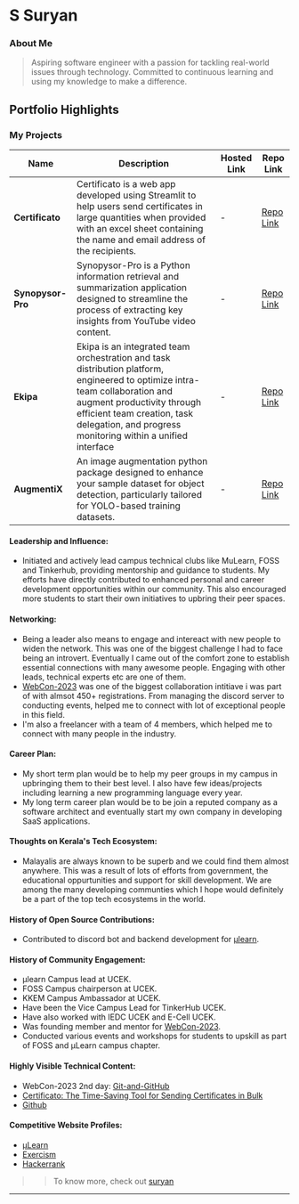# S Suryan

### About Me

> Aspiring software engineer with a passion for tackling real-world issues through technology.  Committed to continuous learning and using my knowledge to make a difference.


## Portfolio Highlights

### My Projects

| Name                | Description                                                               | Hosted Link                              | Repo Link                                                      |
|---------------------|---------------------------------------------------------------------------|------------------------------------------|----------------------------------------------------------------|
| **Certificato**  | Certificato is a web app developed using Streamlit to help users send certificates in large quantities when provided with an excel sheet containing the name and email address of the recipients.                                              | -   | [Repo Link](https://github.com/suryan-s/Certificato)             |
| **Synopysor-Pro**  | Synopysor-Pro is a Python information retrieval and summarization application designed to streamline the process of extracting key insights from YouTube video content.                                              | -    | [Repo Link ](https://github.com/Top-100-Coders/Synopysor-Pro)             |
| **Ekipa**  | Ekipa is an integrated team orchestration and task distribution platform, engineered to optimize intra-team collaboration and augment productivity through efficient team creation, task delegation, and progress monitoring within a unified interface                                              | -    | [Repo Link ](https://github.com/suryan-s/Ekipa)             |
| **AugmentiX**  | An image augmentation python package designed to enhance your sample dataset for object detection, particularly tailored for YOLO-based training datasets.                                            | -    | [Repo Link ](https://github.com/suryan-s/AugmentiX)             |

#### Leadership and Influence:

- Initiated and actively lead campus technical clubs like MuLearn, FOSS and Tinkerhub, providing mentorship and guidance to students. My efforts have directly contributed to enhanced personal and career development opportunities within our community. This also encouraged more students to start their own initiatives to upbring their peer spaces. 
#### Networking:

- Being a leader also means to engage and intereact with new people to widen the network. This was one of the biggest challenge I had to face being an introvert. Eventually I came out of the comfort zone to establish essential connections with many awesome people. Engaging with other leads, technical experts etc are one of them.
- [WebCon-2023](https://github.com/WebCon-2023/WebCon-2023) was one of the biggest collaboration intitiave i was part of with almsot 450+ registrations. From managing the discord server to conducting events, helped me to connect with lot of exceptional people in this field.
- I'm also a freelancer with a team of 4 members, which helped me to connect with many people in the industry.

#### Career Plan:

- My short term plan would be to help my peer groups in my campus in upbringing them to their best level. I also have few ideas/projects including learning a new programming language every year.
- My long term career plan would be to be join a reputed company as a software architect and eventually start my own company in developing SaaS applications.

#### Thoughts on Kerala's Tech Ecosystem:

- Malayalis are always known to be superb and we could find them almost anywhere. This was a result of lots of efforts from government, the educational oppurtunities and support for skill development. We are among the many developing communties which I hope would definitely be a part of the top tech ecosystems in the world.

#### History of Open Source Contributions:

- Contributed to discord bot and backend development for [μlearn](https://github.com/gtech-mulearn/mulearn).


#### History of Community Engagement:

- μlearn Campus lead at UCEK.
- FOSS Campus chairperson at UCEK.
- KKEM Campus Ambassador at UCEK.
- Have been the Vice Campus Lead for TinkerHub UCEK.
- Have also worked with IEDC UCEK and E-Cell UCEK.
- Was founding member and mentor for [WebCon-2023](https://github.com/WebCon-2023/WebCon-2023).
- Conducted various events and workshops for students to upskill as part of FOSS and μLearn campus chapter.

#### Highly Visible Technical Content:

- WebCon-2023 2nd day: [Git-and-GitHub](https://www.youtube.com/watch?v=u2R1PStBsYs&list=PLVohepqh1ogsZ6fNb3PCpWKrH76i66s2o)
- [Certificato: The Time-Saving Tool for Sending Certificates in Bulk](https://dev.to/me_suryan/certificato-the-time-saving-tool-for-sending-certificates-in-bulk-2hn8)
- [Github](https://github.com/suryan-s)


#### Competitive Website Profiles:

- [μLearn](https://app.mulearn.org/profile/suryans@mulearn)
- [Exercism](https://exercism.org/profiles/suryan-s)
- [Hackerrank](https://www.hackerrank.com/profile/suryannasa)




>> To know more, check out [suryan](https://github.com/suryan-s)

---
